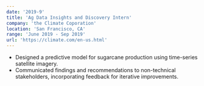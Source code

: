 ```yaml
---
date: '2019-9'
title: 'Ag Data Insights and Discovery Intern'
company: 'the Climate Coporation'
location: 'San Francisco, CA'
range: 'June 2019 - Sep 2019'
url: 'https://climate.com/en-us.html'
---
```


- Designed a predictive model for sugarcane production using time-series satellite imagery.
- Communicated findings and recommendations to non-technical stakeholders, incorporating feedback for iterative improvements.
